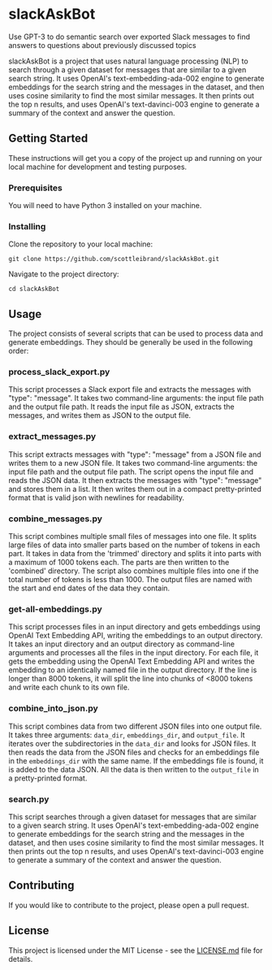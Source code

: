 # slackAskBot
Use GPT-3 to do semantic search over exported Slack messages to find answers to questions about previously discussed topics

slackAskBot is a project that uses natural language processing (NLP) to search through a given dataset for messages that are similar to a given search string. It uses OpenAI's text-embedding-ada-002 engine to generate embeddings for the search string and the messages in the dataset, and then uses cosine similarity to find the most similar messages. It then prints out the top n results, and uses OpenAI's text-davinci-003 engine to generate a summary of the context and answer the question.

## Getting Started

These instructions will get you a copy of the project up and running on your local machine for development and testing purposes.

### Prerequisites

You will need to have Python 3 installed on your machine.

### Installing

Clone the repository to your local machine:

```
git clone https://github.com/scottleibrand/slackAskBot.git
```

Navigate to the project directory:

```
cd slackAskBot
```

## Usage

The project consists of several scripts that can be used to process data and generate embeddings.
They should be generally be used in the following order:

### process_slack_export.py

This script processes a Slack export file and extracts the messages with "type": "message". It takes two command-line arguments: the input file path and the output file path. It reads the input file as JSON, extracts the messages, and writes them as JSON to the output file.

### extract_messages.py

This script extracts messages with "type": "message" from a JSON file and writes them to a new JSON file. It takes two command-line arguments: the input file path and the output file path. The script opens the input file and reads the JSON data. It then extracts the messages with "type": "message" and stores them in a list. It then writes them out in a compact pretty-printed format that is valid json with newlines for readability.

### combine_messages.py

This script combines multiple small files of messages into one file. It splits large files of data into smaller parts based on the number of tokens in each part. It takes in data from the 'trimmed' directory and splits it into parts with a maximum of 1000 tokens each. The parts are then written to the 'combined' directory. The script also combines multiple files into one if the total number of tokens is less than 1000. The output files are named with the start and end dates of the data they contain.

### get-all-embeddings.py

This script processes files in an input directory and gets embeddings using OpenAI Text Embedding API, writing the embeddings to an output directory. It takes an input directory and an output directory as command-line arguments and processes all the files in the input directory. For each file, it gets the embedding using the OpenAI Text Embedding API and writes the embedding to an identically named file in the output directory. If the line is longer than 8000 tokens, it will split the line into chunks of <8000 tokens and write each chunk to its own file.

### combine_into_json.py

This script combines data from two different JSON files into one output file. It takes three arguments: `data_dir`, `embeddings_dir`, and `output_file`. It iterates over the subdirectories in the `data_dir` and looks for JSON files. It then reads the data from the JSON files and checks for an embeddings file in the `embeddings_dir` with the same name. If the embeddings file is found, it is added to the data JSON. All the data is then written to the `output_file` in a pretty-printed format.


### search.py

This script searches through a given dataset for messages that are similar to a given search string. It uses OpenAI's text-embedding-ada-002 engine to generate embeddings for the search string and the messages in the dataset, and then uses cosine similarity to find the most similar messages. It then prints out the top n results, and uses OpenAI's text-davinci-003 engine to generate a summary of the context and answer the question.

## Contributing

If you would like to contribute to the project, please open a pull request.

## License

This project is licensed under the MIT License - see the [LICENSE.md](LICENSE.md) file for details.
